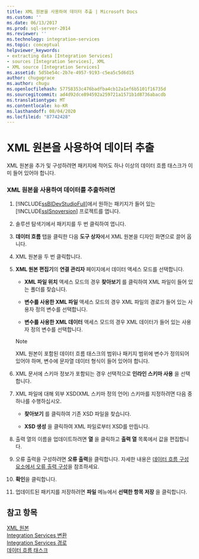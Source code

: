 ```yaml
---
title: XML 원본을 사용하여 데이터 추출 | Microsoft Docs
ms.custom: ''
ms.date: 06/13/2017
ms.prod: sql-server-2014
ms.reviewer: ''
ms.technology: integration-services
ms.topic: conceptual
helpviewer_keywords:
- extracting data [Integration Services]
- sources [Integration Services], XML
- XML source [Integration Services]
ms.assetid: 5d5be54c-2b7e-4957-9193-c5ea5c5d6d15
author: chugugrace
ms.author: chugu
ms.openlocfilehash: 57758353c476badfba4cb12a1ef6b5101f16735d
ms.sourcegitcommit: ad4d92dce894592a259721a1571b1d8736abacdb
ms.translationtype: MT
ms.contentlocale: ko-KR
ms.lasthandoff: 08/04/2020
ms.locfileid: "87742428"
---
```

# <a name="extract-data-by-using-the-xml-source"></a>XML 원본을 사용하여 데이터 추출
  XML 원본을 추가 및 구성하려면 패키지에 적어도 하나 이상의 데이터 흐름 태스크가 이미 들어 있어야 합니다.  
  
### <a name="to-extract-data-using-an-xml-source"></a>XML 원본을 사용하여 데이터를 추출하려면  
  
1.  [!INCLUDE[ssBIDevStudioFull](../../includes/ssbidevstudiofull-md.md)]에서 원하는 패키지가 들어 있는 [!INCLUDE[ssISnoversion](../../includes/ssisnoversion-md.md)] 프로젝트를 엽니다.  
  
2.  솔루션 탐색기에서 패키지를 두 번 클릭하여 엽니다.  
  
3.  **데이터 흐름** 탭을 클릭한 다음 **도구 상자**에서 XML 원본을 디자인 화면으로 끌어 옵니다.  
  
4.  XML 원본을 두 번 클릭합니다.  
  
5.  **XML 원본 편집기**의 **연결 관리자** 페이지에서 데이터 액세스 모드를 선택합니다.  
  
    -   **XML 파일 위치** 액세스 모드의 경우 **찾아보기** 를 클릭하여 XML 파일이 들어 있는 폴더를 찾습니다.  
  
    -   **변수를 사용한 XML 파일** 액세스 모드의 경우 XML 파일의 경로가 들어 있는 사용자 정의 변수를 선택합니다.  
  
    -   **변수를 사용한 XML 데이터** 액세스 모드의 경우 XML 데이터가 들어 있는 사용자 정의 변수를 선택합니다.  
  
    > [!NOTE]  
    >  XML 원본이 포함된 데이터 흐름 태스크의 범위나 패키지 범위에 변수가 정의되어 있어야 하며, 변수에 문자열 데이터 형식이 들어 있어야 합니다.  
  
6.  XML 문서에 스키마 정보가 포함되는 경우 선택적으로 **인라인 스키마 사용** 을 선택합니다.  
  
7.  XML 파일에 대해 외부 XSD(XML 스키마 정의 언어) 스키마를 지정하려면 다음 중 하나를 수행하십시오.  
  
    -   **찾아보기** 를 클릭하여 기존 XSD 파일을 찾습니다.  
  
    -   **XSD 생성** 을 클릭하여 XML 파일로부터 XSD를 만듭니다.  
  
8.  출력 열의 이름을 업데이트하려면 **열** 을 클릭하고 **출력 열** 목록에서 값을 편집합니다.  
  
9. 오류 출력을 구성하려면 **오류 출력**을 클릭합니다. 자세한 내용은 [데이터 흐름 구성 요소에서 오류 출력 구성](../configure-an-error-output-in-a-data-flow-component.md)을 참조하세요.  
  
10. **확인**을 클릭합니다.  
  
11. 업데이트된 패키지를 저장하려면 **파일** 메뉴에서 **선택한 항목 저장** 을 클릭합니다.  
  
## <a name="see-also"></a>참고 항목  
 [XML 원본](xml-source.md)   
 [Integration Services 변환](transformations/integration-services-transformations.md)   
 [Integration Services 경로](integration-services-paths.md)   
 [데이터 흐름 태스크](../control-flow/data-flow-task.md)  
  
  
